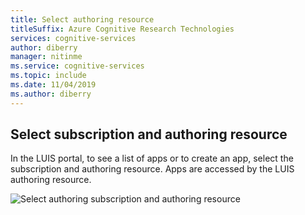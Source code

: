 ```yaml
---
title: Select authoring resource
titleSuffix: Azure Cognitive Research Technologies
services: cognitive-services
author: diberry
manager: nitinme
ms.service: cognitive-services
ms.topic: include 
ms.date: 11/04/2019
ms.author: diberry
---
```


## Select subscription and authoring resource

In the LUIS portal, to see a list of apps or to create an app, select the subscription and authoring resource. Apps are accessed by the LUIS authoring resource. 

![Select authoring subscription and authoring resource](../media/select-authoring-resource/select-authoring-resource.png)